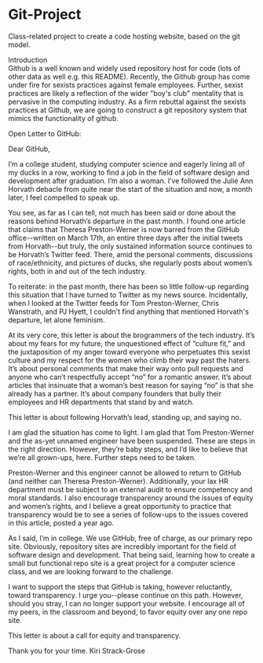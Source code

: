 Git-Project
===========

Class-related project to create a code hosting website, based on the git model.

Introduction <br/>
  Github is a well known and widely used repository host for code (lots of other data as well e.g. this README). Recently, the Github group has come under fire for sexists practices against female employees. Further, sexist practices are likely a reflection of the wider "boy's club" mentality that is pervasive in the computing industry. As a firm rebuttal against the sexists practices at Github, we are going to construct a git repository system that mimics the functionality of github.
  
  
  Open Letter to GitHub:
  
  Dear GitHub,

I’m a college student, studying computer science and eagerly lining all of my ducks in a row, working to find a job in the field of software design and development after graduation. I’m also a woman. I’ve followed the Julie Ann Horvath debacle from quite near the start of the situation and now, a month later, I feel compelled to speak up.

You see, as far as I can tell, not much has been said or done about the reasons behind Horvath’s departure in the past month. I found one article that claims that Theresa Preston-Werner is now barred from the GitHub office--written on March 17th, an entire three days after the initial tweets from Horvath--but truly, the only sustained information source continues to be Horvath’s Twitter feed. There, amid the personal comments, discussions of race/ethnicity, and pictures of ducks, she regularly posts about women’s rights, both in and out of the tech industry.

To reiterate: in the past month, there has been so little follow-up regarding this situation that I have turned to Twitter as my news source. Incidentally, when I looked at the Twitter feeds for Tom Preston-Werner, Chris Wanstrath, and PJ Hyett, I couldn't find anything that mentioned Horvath's departure, let alone feminism.

At its very core, this letter is about the brogrammers of the tech industry. It’s about my fears for my future, the unquestioned effect of “culture fit,” and the juxtaposition of my anger toward everyone who perpetuates this sexist culture and my respect for the women who climb their way past the haters. It’s about personal comments that make their way onto pull requests and anyone who can’t respectfully accept “no” for a romantic answer. It’s about articles that insinuate that a woman’s best reason for saying “no” is that she already has a partner. It’s about company founders that bully their employees and HR departments that stand by and watch.

This letter is about following Horvath’s lead, standing up, and saying no.

I am glad the situation has come to light. I am glad that Tom Preston-Werner and the as-yet unnamed engineer have been suspended. These are steps in the right direction. However, they’re baby steps, and I’d like to believe that we’re all grown-ups, here. Further steps need to be taken.

Preston-Werner and this engineer cannot be allowed to return to GitHub (and neither can Theresa Preston-Werner). Additionally, your lax HR department must be subject to an external audit to ensure competency and moral standards. I also encourage transparency around the issues of equity and women’s rights, and I believe a great opportunity to practice that transparency would be to see a series of follow-ups to the issues covered in this article, posted a year ago.

As I said, I’m in college. We use GitHub, free of charge, as our primary repo site. Obviously, repository sites are incredibly important for the field of software design and development. That being said, learning how to create a small but functional repo site is a great project for a computer science class, and we are looking forward to the challenge.

I want to support the steps that GitHub is taking, however reluctantly, toward transparency. I urge you--please continue on this path. However, should you stray, I can no longer support your website. I encourage all of my peers, in the classroom and beyond, to favor equity over any one repo site.

This letter is about a call for equity and transparency.

Thank you for your time. 
Kiri Strack-Grose
